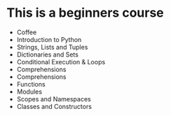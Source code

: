 <h1> This is a beginners course </h1>
<ul>
  <li>Coffee</li>
  <li>Introduction to Python</li>
  <li>Strings, Lists and Tuples</li>
  <li>Dictionaries and Sets</li>
  <li>Conditional Execution & Loops</li>
  <li>Comprehensions</li>
  <li>Comprehensions</li>
  <li>Functions</li>
  <li>Modules</li>
  <li>Scopes and Namespaces</li>
  <li>Classes and Constructors</li>
</ul>
